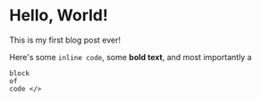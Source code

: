 # Hello, World!

This is my first blog post ever!

Here's some `inline code`, some **bold text**, and most importantly a

```
block
of
code </>
```
